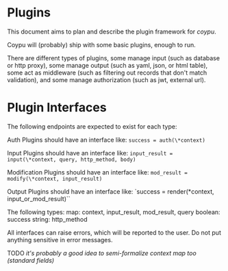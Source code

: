 # Plugins

This document aims to plan and describe the plugin framework for _coypu_.

Coypu will (probably) ship with some basic plugins, enough to run.

There are different types of plugins, some manage input (such as database or http proxy), some manage output (such as yaml, json, or html table), some act as middleware (such as filtering out records that don't match validation), and some manage authorization (such as jwt, external url).

# Plugin Interfaces

The following endpoints are expected to exist for each type:

Auth Plugins should have an interface like:
`success = auth(\*context)`

Input Plugins should have an interface like:
`input_result = input(\*context, query, http_method, body)`

Modification Plugins should have an interface like:
`mod_result = modify(\*context, input_result)`

Output Plugins should have an interface like:
`success = render(\*context, input_or_mod_result)``

The following types:
map: context, input_result, mod_result, query
boolean: success
string: http_method

All interfaces can raise errors, which will be reported to the user. Do not put anything sensitive in error messages.

TODO *it's probably a good idea to semi-formalize context map too (standard fields)*
